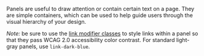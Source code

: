 Panels are useful to draw attention or contain certain text on a page. They are simple containers, which can be used to help guide users through the visual hierarchy of your design.

_Note:_ be sure to use the [link modifier classes](../type/#link-color) to style links within a panel so that they pass WCAG 2.0 accessibility color contrast. For standard light-gray panels, use `link-dark-blue`.


